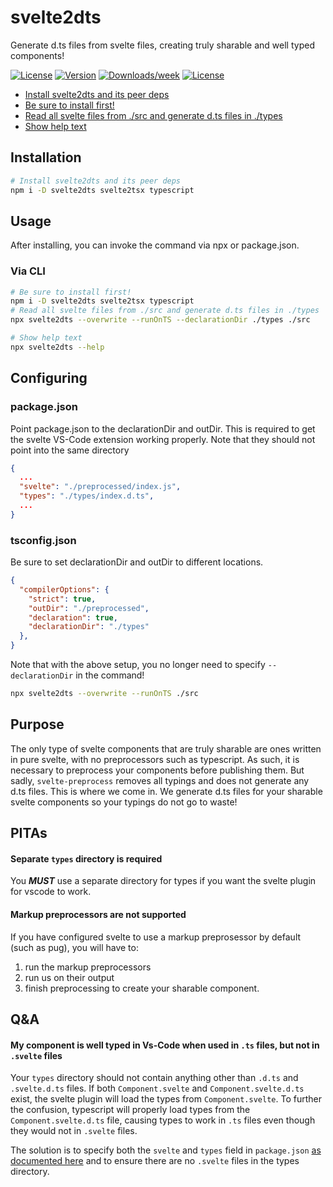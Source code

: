 svelte2dts
==========

Generate d.ts files from svelte files, creating truly sharable and well typed components!

[![License](https://img.shields.io/static/v1?style=flat&logo=github&label=Github&message=svelte2dts)](https://github.com/firefish5000/svelte2dts)
[![Version](https://img.shields.io/npm/v/svelte2dts)](https://npmjs.org/package/svelte2dts)
[![Downloads/week](https://img.shields.io/npm/dw/svelte2dts)](https://npmjs.org/package/svelte2dts)
[![License](https://img.shields.io/npm/l/svelte2dts)](https://github.com/firefish5000/svelte2dts/blob/master/package.json)

<!-- toc -->
* [Install svelte2dts and its peer deps](#install-svelte2dts-and-its-peer-deps)
* [Be sure to install first!](#be-sure-to-install-first)
* [Read all svelte files from ./src and generate d.ts files in ./types](#read-all-svelte-files-from-src-and-generate-dts-files-in-types)
* [Show help text](#show-help-text)
<!-- tocstop -->

## Installation
```sh
# Install svelte2dts and its peer deps
npm i -D svelte2dts svelte2tsx typescript
```
## Usage
After installing, you can invoke the command via npx or package.json.
### Via CLI
```sh
# Be sure to install first!
npm i -D svelte2dts svelte2tsx typescript
# Read all svelte files from ./src and generate d.ts files in ./types
npx svelte2dts --overwrite --runOnTS --declarationDir ./types ./src

# Show help text
npx svelte2dts --help
```
## Configuring
### package.json
Point package.json to the declarationDir and outDir. This is required to get the svelte VS-Code extension working properly. Note that they should not point into the same directory
```json
{
  ...
  "svelte": "./preprocessed/index.js",
  "types": "./types/index.d.ts",
  ...
}
```
### tsconfig.json
Be sure to set declarationDir and outDir to different locations.
```json
{
  "compilerOptions": {
    "strict": true,
    "outDir": "./preprocessed",
    "declaration": true,
    "declarationDir": "./types"
  },
}
```

Note that with the above setup, you no longer need to specify `--declarationDir` in the command!
```sh
npx svelte2dts --overwrite --runOnTS ./src
```

## Purpose
The only type of svelte components that are truly sharable are
ones written in pure svelte, with no preprocessors such as typescript.
As such, it is necessary to preprocess your components before publishing them. But sadly, `svelte-preprocess` removes all typings and does not generate any d.ts files. This is where we come in. We generate d.ts files for your sharable svelte components so your typings do not go to waste!

## PITAs
#### Separate `types` directory is required
You ***MUST*** use a separate directory for types
if you want the svelte plugin for vscode to work.

#### Markup preprocessors are not supported
If you have configured svelte to use a markup preprosessor by default (such as pug), you will
have to:

1) run the markup preprocessors
2) run us on their output
3) finish preprocessing to create your sharable component.

## Q&A
#### My component is well typed in Vs-Code when used in `.ts` files, but not in `.svelte` files
Your `types` directory should not contain anything other than `.d.ts` and `.svelte.d.ts` files. If both `Component.svelte` and `Component.svelte.d.ts` exist, the svelte plugin will load the types from `Component.svelte`. To further the confusion, typescript will properly load types from the `Component.svelte.d.ts` file, causing types to work in `.ts` files even though they would not in `.svelte` files.

The solution is to specify both
the `svelte` and `types` field in `package.json` [as documented here](#packagejson) and to ensure there are no `.svelte` files in the types directory.
